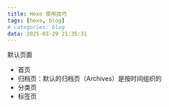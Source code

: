```yaml
---
title: Hexo 使用技巧
tags: [hexo, blog]
# categories: blog
data: 2025-03-29 21:35:31
---
```


<!--
 * @Author: JohnJeep
 * @Date: 2025-04-01 01:34:55
 * @LastEditors: JohnJeep
 * @LastEditTime: 2025-04-01 01:34:58
 * @Description: fdgsfd
 * Copyright (c) 2025 by John Jeep, All Rights Reserved. 
-->

默认页面
- 首页
- 归档页：默认的归档页（Archives）是按时间组织的
- 分类页
- 标签页